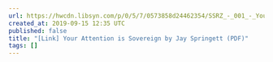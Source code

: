 ```yaml
---
url: https://hwcdn.libsyn.com/p/0/5/7/0573858d24462354/SSRZ_-_001_-_Your_Attention_Is_Sovereign.pdf?c_id=51790010&cs_id=51790010&expiration=1568498073&hwt=82c80d551066e839209315715d2bc954
created_at: 2019-09-15 12:35 UTC
published: false
title: "[Link] Your Attention is Sovereign by Jay Springett (PDF)"
tags: []
---
```



